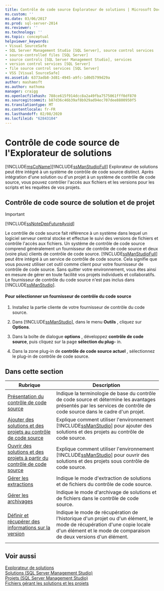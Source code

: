```yaml
---
title: Contrôle de code source Explorateur de solutions | Microsoft Docs
ms.custom: ''
ms.date: 03/06/2017
ms.prod: sql-server-2014
ms.reviewer: ''
ms.technology: ''
ms.topic: conceptual
helpviewer_keywords:
- Visual SourceSafe
- SQL Server Management Studio [SQL Server], source control services
- source-controlled files [SQL Server]
- source controls [SQL Server Management Studio], services
- version control services [SQL Server]
- file source control services [SQL Server]
- VSS [Visual SourceSafe]
ms.assetid: 6373adb8-3d81-4945-a9fc-1d0d5799d29a
author: mashamsft
ms.author: mathoma
manager: craigg
ms.openlocfilehash: 788ce615f914dcc8a2a49fba7575061fff0df870
ms.sourcegitcommit: b87d36c46b39af8b929ad94ec707dee8800950f5
ms.translationtype: MT
ms.contentlocale: fr-FR
ms.lasthandoff: 02/08/2020
ms.locfileid: "62843104"
---
```

# <a name="solution-explorer-source-control"></a>Contrôle de code source de l'Explorateur de solutions
  [!INCLUDE[msCoName](../includes/msconame-md.md)][!INCLUDE[ssManStudioFull](../includes/ssmanstudiofull-md.md)] Explorateur de solutions peut être intégré à un système de contrôle de code source distinct. Après intégration d'une solution ou d'un projet à un système de contrôle de code source, vous pouvez contrôler l'accès aux fichiers et les versions pour les scripts et les requêtes de vos projets.  
  
## <a name="solution-and-project-source-control"></a>Contrôle de code source de solution et de projet  
  
> [!IMPORTANT]  
>  [!INCLUDE[ssNoteDepFutureAvoid](../includes/ssnotedepfutureavoid-md.md)]  
  
 Le contrôle de code source fait référence à un système dans lequel un logiciel serveur central stocke et effectue le suivi des versions de fichiers et contrôle l'accès aux fichiers. Un système de contrôle de code source comprend généralement un fournisseur de contrôle de code source et deux (voire plus) clients de contrôle de code source. 
  [!INCLUDE[ssManStudioFull](../includes/ssmanstudiofull-md.md)] peut être intégré à un service de contrôle de code source. Cela signifie que vous pouvez utiliser cet outil comme client pour votre fournisseur de contrôle de code source. Sans quitter votre environnement, vous êtes ainsi en mesure de gérer en toute facilité vos projets individuels et collaboratifs. Le fournisseur de contrôle du code source n'est pas inclus dans [!INCLUDE[ssManStudio](../includes/ssmanstudio-md.md)].  
  
#### <a name="to-select-a-source-control-provider"></a>Pour sélectionner un fournisseur de contrôle du code source  
  
1.  Installez la partie cliente de votre fournisseur de contrôle du code source.  
  
2.  Dans [!INCLUDE[ssManStudio](../includes/ssmanstudio-md.md)], dans le menu **Outils** , cliquez sur **Options**.  
  
3.  Dans la boîte de dialogue **options** , développez **contrôle de code source**, puis cliquez sur la page **sélection du plug-** in.  
  
4.  Dans la zone plug-in de **contrôle de code source actuel** , sélectionnez le plug-in de contrôle de code source.  
  
## <a name="in-this-section"></a>Dans cette section  
  
|Rubrique|Description|  
|-----------|-----------------|  
|[Présentation du contrôle de code source](../../2014/database-engine/source-control-basics.md)|Indique la terminologie de base du contrôle de code source et détermine les avantages présentés par les services de contrôle de code source dans le cadre d'un projet.|  
|[Ajouter des solutions et des projets au contrôle de code source](../../2014/database-engine/add-solutions-and-projects-to-source-control.md)|Explique comment utiliser l'environnement [!INCLUDE[ssManStudio](../includes/ssmanstudio-md.md)] pour ajouter des solutions et des projets au contrôle de code source.|  
|[Ouvrir des solutions et des projets à partir du contrôle de code source](../../2014/database-engine/open-solutions-and-projects-from-source-control.md)|Explique comment utiliser l'environnement [!INCLUDE[ssManStudio](../includes/ssmanstudio-md.md)] pour ouvrir des solutions et des projets sous contrôle de code source.|  
|[Gérer les extractions](../../2014/database-engine/manage-checkouts.md)|Indique le mode d'extraction de solutions et de fichiers du contrôle de code source.|  
|[Gérer les archivages](../../2014/database-engine/manage-checkins.md)|Indique le mode d'archivage de solutions et de fichiers dans le contrôle de code source.|  
|[Définir et récupérer des informations sur la version](../../2014/database-engine/set-and-retrieve-version-information.md)|Indique le mode de récupération de l'historique d'un projet ou d'un élément, le mode de récupération d'une copie locale d'un élément et le mode de comparaison de deux versions d'un élément.|  
|||  
  
## <a name="see-also"></a>Voir aussi  
 [Explorateur de solutions](../ssms/solution/solution-explorer.md)   
 [Solutions &#40;SQL Server Management Studio&#41;](../ssms/sql-server-management-studio-ssms.md)   
 [Projets &#40;SQL Server Management Studio&#41;](../ssms/solution/projects-sql-server-management-studio.md)   
 [Fichiers gérant les solutions et les projets](../ssms/solution/files-that-manage-solutions-and-projects.md)  
  
  
